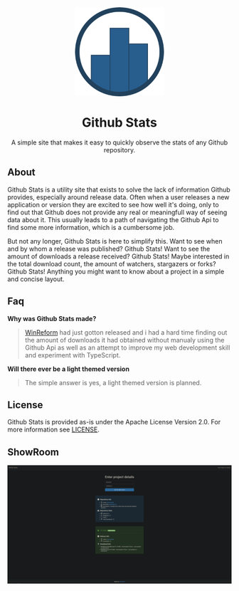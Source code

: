 <!-- Markdown doesnt like aligning stuff -->
<div align="center">
    <a href="https://akruimink.github.io/GithubStats" targer="_blank">
        <img alt="GithubStats" height="200" width="200" src="./docs/logo.png">
    </a>
    <h1> Github Stats</h1>
    <p>
        A simple site that makes it easy to quickly observe the stats of any Github repository.
    </p>
</div>

## About
Github Stats is a utility site that exists to solve the lack of information Github provides, especially around release data.
Often when a user releases a new application or version they are excited to see how well it's doing, only to find out that Github does not provide any real or meaningfull way of seeing data about it.
This usually leads to a path of navigating the Github Api to find some more information, which is a cumbersome job.

But not any longer, Github Stats is here to simplify this.
Want to see when and by whom a release was published? Github Stats!
Want to see the amount of downloads a release received? Github Stats!
Maybe interested in the total download count, the amount of watchers, stargazers or forks? Github Stats!
Anything you might want to know about a project in a simple and concise layout.

## Faq
**Why was Github Stats made?**
> [WinReform](https://github.com/AKruimink/WinReform) had just gotton released and i had a hard time finding out the amount of downloads it had obtained without manualy using the Github Api
> as well as an attempt to improve my web development skill and experiment with TypeScript.

**Will there ever be a light themed version**
> The simple answer is yes, a light themed version is planned.

## License
Github Stats is provided as-is under the Apache License Version 2.0. For more information see [LICENSE](./LICENSE.md).

## ShowRoom
![image](./docs/GithubStatsSample.png)